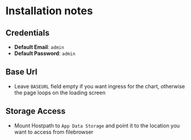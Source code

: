 # Installation notes

## Credentials

- **Default Email**: `admin`
- **Default Password**: `admin`

## Base Url

- Leave `BASEURL` field empty if you want ingress for the chart, otherwise the page loops on the loading screen 

## Storage Access

- Mount Hostpath to `App Data Storage` and point it to the location you want to access from filebrowser
